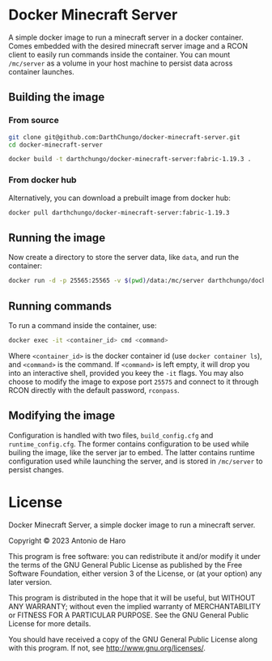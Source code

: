 # Docker Minecraft Server

A simple docker image to run a minecraft server in a docker container.
Comes embedded with the desired minecraft server image and a RCON client to easily run commands inside the container.
You can mount `/mc/server` as a volume in your host machine to persist data across container launches.


## Building the image

### From source

```bash
git clone git@github.com:DarthChungo/docker-minecraft-server.git
cd docker-minecraft-server
```

```bash
docker build -t darthchungo/docker-minecraft-server:fabric-1.19.3 .
```

### From docker hub

Alternatively, you can download a prebuilt image from docker hub:

```bash
docker pull darthchungo/docker-minecraft-server:fabric-1.19.3
```


## Running the image

Now create a directory to store the server data, like `data`, and run the container:

```bash
docker run -d -p 25565:25565 -v $(pwd)/data:/mc/server darthchungo/docker-minecraft-server:fabric-1.19.3
```


## Running commands

To run a command inside the container, use:

```bash
docker exec -it <container_id> cmd <command>
```

Where `<container_id>` is the docker container id (use `docker container ls`), and `<command>` is the command.
If `<command>` is left empty, it will drop you into an interactive shell, provided you keey the `-it` flags.
You may also choose to modify the image to expose port `25575` and connect to it through RCON directly with the default password, `rconpass`.


## Modifying the image

Configuration is handled with two files, `build_config.cfg` and `runtime_config.cfg`.
The former contains configuration to be used while builing the image, like the server jar to embed.
The latter contains runtime configuration used while launching the server, and is stored in `/mc/server` to persist changes.


# License

Docker Minecraft Server, a simple docker image to run a minecraft server.

Copyright © 2023 Antonio de Haro

This program is free software: you can redistribute it and/or modify
it under the terms of the GNU General Public License as published by
the Free Software Foundation, either version 3 of the License, or
(at your option) any later version.

This program is distributed in the hope that it will be useful,
but WITHOUT ANY WARRANTY; without even the implied warranty of
MERCHANTABILITY or FITNESS FOR A PARTICULAR PURPOSE.  See the
GNU General Public License for more details.

You should have received a copy of the GNU General Public License
along with this program.  If not, see <http://www.gnu.org/licenses/>.
